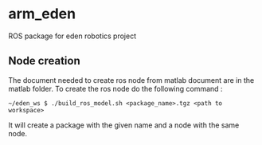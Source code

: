 # arm_eden

ROS package for eden robotics project

## Node creation

The document needed to create ros node from matlab document are in the matlab folder.
To create the ros node do the following command :

```console
~/eden_ws $ ./build_ros_model.sh <package_name>.tgz <path to workspace>
```

It will create a package with the given name and a node with the same node.
